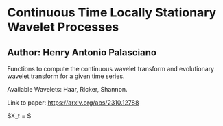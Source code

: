 # Continuous Time Locally Stationary Wavelet Processes
## Author: Henry Antonio Palasciano

Functions to compute the continuous wavelet transform and evolutionary wavelet transform for a given time series.

Available Wavelets: Haar, Ricker, Shannon.

Link to paper: https://arxiv.org/abs/2310.12788

$X_t = $